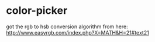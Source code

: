 color-picker
============

got the rgb to hsb conversion algorithm from here: http://www.easyrgb.com/index.php?X=MATH&H=21#text21
